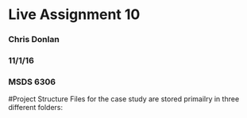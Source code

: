 # Live Assignment 10
### Chris Donlan
### 11/1/16
### MSDS 6306

#Project Structure
Files for the case study are stored primailry in three different folders:
